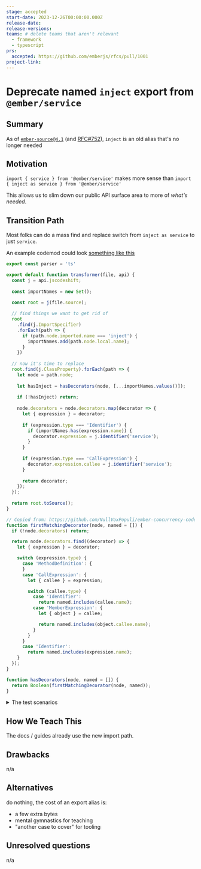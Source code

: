 ```yaml
---
stage: accepted
start-date: 2023-12-26T00:00:00.000Z
release-date:
release-versions:
teams: # delete teams that aren't relevant
  - framework
  - typescript
prs:
  accepted: https://github.com/emberjs/rfcs/pull/1001
project-link:
---
```


<!---
Directions for above:

stage: Leave as is
start-date: Fill in with today's date, 2032-12-01T00:00:00.000Z
release-date: Leave as is
release-versions: Leave as is
teams: Include only the [team(s)](README.md#relevant-teams) for which this RFC applies
prs:
  accepted: Fill this in with the URL for the Proposal RFC PR
project-link: Leave as is
-->

# Deprecate named `inject` export from `@ember/service`

## Summary

As of [`ember-source@4.1`](https://blog.emberjs.com/ember-4-1-released) (and [RFC#752](https://github.com/emberjs/rfcs/pull/752)),  `inject` is an old alias that's no longer needed

## Motivation

`import { service } from '@ember/service'`
makes more sense than 
`import { inject as service } from '@ember/service'`

This allows us to slim down our public API surface area to more of _what's needed_.


## Transition Path

Most folks can do a mass find and replace switch from `inject as service` to just `service`.

An example codemod could look [something like this](https://astexplorer.net/#/gist/119f88339ea024e7cde63c71f52ce216/4d128a1239cbb56e00a69d3f710d67c20ed0e431)
```js 
export const parser = 'ts'

export default function transformer(file, api) {
  const j = api.jscodeshift;
  
  const importNames = new Set();

  const root = j(file.source);
  
  // find things we want to get rid of
  root
    .find(j.ImportSpecifier)
    .forEach(path => {
      if (path.node.imported.name === 'inject') {
      	importNames.add(path.node.local.name);
      }
    })
  
  // now it's time to replace
  root.find(j.ClassProperty).forEach(path => {
    let node = path.node;
    
    let hasInject = hasDecorators(node, [...importNames.values()]);
    
    if (!hasInject) return;
    
    node.decorators = node.decorators.map(decorator => {
      let { expression } = decorator;
      
      if (expression.type === 'Identifier') {
        if (importNames.has(expression.name)) {
          decorator.expression = j.identifier('service');
        }
      }
      
      if (expression.type === 'CallExpression') {
        decorator.expression.callee = j.identifier('service');
      }
      
      return decorator;
    });
  });
  
  return root.toSource();
}

// Copied from: https://github.com/NullVoxPopuli/ember-concurrency-codemods/tree/main
function firstMatchingDecorator(node, named = []) {
  if (!node.decorators) return;

  return node.decorators.find((decorator) => {
    let { expression } = decorator;

    switch (expression.type) {
      case 'MethodDefinition': {
      }
      case 'CallExpression': {
        let { callee } = expression;

        switch (callee.type) {
          case 'Identifier':
            return named.includes(callee.name);
          case 'MemberExpression': {
            let { object } = callee;

            return named.includes(object.callee.name);
          }
        }
      }
      case 'Identifier':
        return named.includes(expression.name);
    }
  });
}

function hasDecorators(node, named = []) {
  return Boolean(firstMatchingDecorator(node, named));
}
```

<details><summary>The test scenarios</summary>

```ts 
import { inject } from '@ember/service';
import { inject as service } from '@ember/service';
// import Service from '@ember/service';
import BaseService from '@ember/service';
import { inject as serviceDecorator } from '@ember/service';
import { inject as x } from '@ember/service';
// import { service } from '@ember/service';
import { service as y } from '@ember/service';
// import Service, { inject, service } from '@ember/service';
import Service, { inject as s } from '@ember/service';


export default class Demo extends Service {
  
}

export default class Demo2 extends BaseService {
  // simple
  @inject router;
  @service router1;
  @x router2;
  @y router3;
  @serviceDecorator router4;
  @inject('router') router41;
  
  // TS-only
  @inject declare router5: Type;
  @inject('router') declare router51: Type;
  @service declare router6: Type;
  @x declare router7: Type;
  @y declare router8: Type;
  @serviceDecorator declare router9: Type;
}
```

</detailS>


## How We Teach This

The docs / guides already use the new import path.

## Drawbacks

n/a

## Alternatives

do nothing, the cost of an export alias is:
- a few extra bytes
- mental gymnastics for teaching
- "another case to cover" for tooling

## Unresolved questions

n/a
